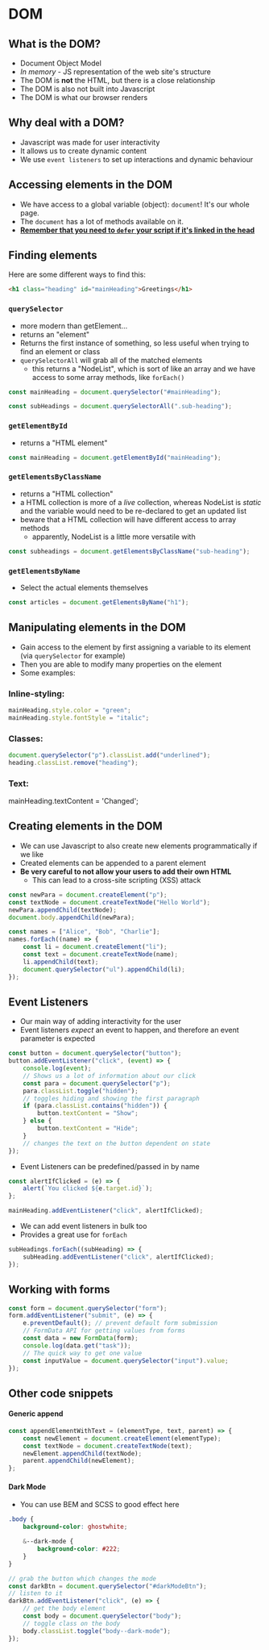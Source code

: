 # DOM

## What is the DOM?

- Document Object Model
- _In memory_ - JS representation of the web site's structure
- The DOM is **not** the HTML, but there is a close relationship
- The DOM is also not built into Javascript
- The DOM is what our browser renders

## Why deal with a DOM?

- Javascript was made for user interactivity
- It allows us to create dynamic content
- We use `event listeners` to set up interactions and dynamic behaviour

## Accessing elements in the DOM

- We have access to a global variable (object): `document`! It's our whole page.
- The `document` has a lot of methods available on it.
- <ins>**Remember that you need to `defer` your script if it's linked in the head**</ins>

## Finding elements

Here are some different ways to find this:

```html
<h1 class="heading" id="mainHeading">Greetings</h1>
```

### `querySelector`

- more modern than getElement...
- returns an "element"
- Returns the first instance of something, so less useful when trying to find an element or class
- `querySelectorAll` will grab all of the matched elements
  - this returns a "NodeList", which is sort of like an array and we have access to some array methods, like `forEach()`

```js
const mainHeading = document.querySelector("#mainHeading");

const subHeadings = document.querySelectorAll(".sub-heading");
```

### `getElementById`

- returns a "HTML element"

```js
const mainHeading = document.getElementById("mainHeading");
```

### `getElementsByClassName`

- returns a "HTML collection"
- a HTML collection is more of a _live_ collection, whereas NodeList is _static_ and the variable would need to be re-declared to get an updated list
- beware that a HTML collection will have different access to array methods
  - apparently, NodeList is a little more versatile with

```js
const subheadings = document.getElementsByClassName("sub-heading");
```

### `getElementsByName`

- Select the actual elements themselves

```js
const articles = document.getElementsByName("h1");
```

## Manipulating elements in the DOM

- Gain access to the element by first assigning a variable to its element (via `querySelector` for example)
- Then you are able to modify many properties on the element
- Some examples:

### Inline-styling:

```js
mainHeading.style.color = "green";
mainHeading.style.fontStyle = "italic";
```

### Classes:

```js
document.querySelector("p").classList.add("underlined");
heading.classList.remove("heading");
```

### Text:

mainHeading.textContent = 'Changed';

## Creating elements in the DOM

- We can use Javascript to also create new elements programmatically if we like
- Created elements can be appended to a parent element
- **Be very careful to not allow your users to add their own HTML**
  - This can lead to a cross-site scripting (XSS) attack

```js
const newPara = document.createElement("p");
const textNode = document.createTextNode("Hello World");
newPara.appendChild(textNode);
document.body.appendChild(newPara);
```

```js
const names = ["Alice", "Bob", "Charlie"];
names.forEach((name) => {
	const li = document.createElement("li");
	const text = document.createTextNode(name);
	li.appendChild(text);
	document.querySelector("ul").appendChild(li);
});
```

## Event Listeners

- Our main way of adding interactivity for the user
- Event listeners _expect_ an event to happen, and therefore an event parameter is expected

```js
const button = document.querySelector("button");
button.addEventListener("click", (event) => {
	console.log(event);
	// Shows us a lot of information about our click
	const para = document.querySelector("p");
	para.classList.toggle("hidden");
	// toggles hiding and showing the first paragraph
	if (para.classList.contains("hidden")) {
		button.textContent = "Show";
	} else {
		button.textContent = "Hide";
	}
	// changes the text on the button dependent on state
});
```

- Event Listeners can be predefined/passed in by name

```js
const alertIfClicked = (e) => {
	alert(`You clicked ${e.target.id}`);
};

mainHeading.addEventListener("click", alertIfClicked);
```

- We can add event listeners in bulk too
- Provides a great use for `forEach`

```js
subHeadings.forEach((subHeading) => {
	subHeading.addEventListener("click", alertIfClicked);
});
```

## Working with forms

```js
const form = document.querySelector("form");
form.addEventListener("submit", (e) => {
	e.preventDefault(); // prevent default form submission
	// FormData API for getting values from forms
	const data = new FormData(form);
	console.log(data.get("task"));
	// The quick way to get one value
	const inputValue = document.querySelector("input").value;
});
```

## Other code snippets

#### Generic append

```js
const appendElementWithText = (elementType, text, parent) => {
	const newElement = document.createElement(elementType);
	const textNode = document.createTextNode(text);
	newElement.appendChild(textNode);
	parent.appendChild(newElement);
};
```

#### Dark Mode

- You can use BEM and SCSS to good effect here

```scss
.body {
	background-color: ghostwhite;

	&--dark-mode {
		background-color: #222;
	}
}
```

```js
// grab the button which changes the mode
const darkBtn = document.querySelector("#darkModeBtn");
// listen to it
darkBtn.addEventListener("click", (e) => {
	// get the body element
	const body = document.querySelector("body");
	// toggle class on the body
	body.classList.toggle("body--dark-mode");
});
```
